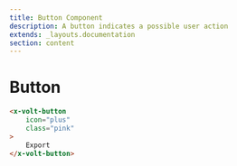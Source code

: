 ```yaml
---
title: Button Component
description: A button indicates a possible user action
extends: _layouts.documentation
section: content
---
```


# Button

```html
<x-volt-button
	icon="plus"
	class="pink"
>
  	Export
</x-volt-button>
```


